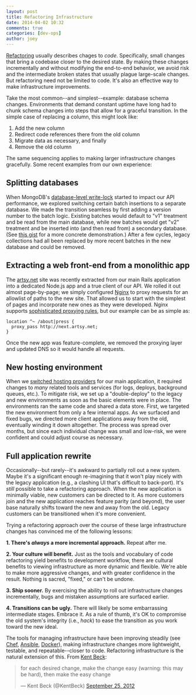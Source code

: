 ```yaml
---
layout: post
title: Refactoring Infrastructure
date: 2014-04-02 10:32
comments: true
categories: [dev-ops]
author: joey
---
```


[Refactoring](http://martinfowler.com/books/refactoring.html) usually describes chages to _code_. Specifically, small changes that bring a codebase closer to the desired state. By making these changes incrementally and without modifying the end-to-end behavior, we avoid risk and the intermediate broken states that usually plague large-scale changes. But refactoring need not be limited to code. It's also an effective way to make infrastructure improvements.

Take the most common--and simplest--example: database schema changes. Environments that demand constant uptime have long had to chunk schema changes into steps that allow for a graceful transition. In the simple case of replacing a column, this might look like:

1. Add the new column
2. Redirect code references there from the old column
3. Migrate data as necessary, and finally
4. Remove the old column

The same sequencing applies to making larger infrastructure changes gracefully. Some recent examples from our own experience:

<!-- more -->

Splitting databases
---

When MongoDB's [database-level write-lock](http://docs.mongodb.org/manual/faq/concurrency/) started to impact our API performance, we explored switching certain batch insertions to a separate database. We made the transition seamless by first adding a version number to the batch logic. Existing batches would default to "v1" treatment and be read from the main database, while new batches would get "v2" treatment and be inserted into (and then read from) a secondary database. (See [this gist](https://gist.github.com/joeyAghion/9955727) for a more concrete demonstration.) After a few cycles, legacy collections had all been replaced by more recent batches in the new database and could be removed.

Extracting a web front-end from a monolithic app
---

The [artsy.net](https://artsy.net) site was recently extracted from our main Rails application into a dedicated Node.js app and a true client of our API. We rolled it out almost page-by-page; we simply configured [Nginx](http://wiki.nginx.org/Main) to proxy requests for an allowlist of paths to the new site. That allowed us to start with the simplest of pages and incorporate new ones as they were developed. Nginx supports [sophisticated proxying rules](http://nginx.org/en/docs/http/ngx_http_proxy_module.html#proxy_pass), but our example can be as simple as:

```
location ^~ /about|press {
  proxy_pass http://next.artsy.net;
}
```

Once the new app was feature-complete, we removed the proxying layer and updated DNS so it would handle all requests.

New hosting environment
---

When we [switched hosting providers](http://artsy.github.io/blog/2013/08/27/introduction-to-aws-opsworks/) for our main application, it required changes to _many_ related tools and services (for logs, deploys, background queues, etc.). To mitigate risk, we set up a "double-deploy" to the legacy and new environments as soon as the basic elements were in place. The environments ran the same code and shared a data store. First, we targeted the new environment from only a few internal apps. As we surfaced and fixed bugs, we directed more client applications away from the old, eventually winding it down altogether. The process was spread over months, but since each individual change was small and low-risk, we were confident and could adjust course as necessary.

Full application rewrite
---

Occasionally--but rarely--it's awkward to partially roll out a new system. Maybe it's a significant enough re-imagining that it won't play nicely with the legacy application (e.g., a clashing UI that's difficult to back-port). It's _still_ possible to take a refactoring approach. When the new application is minimally viable, new customers can be directed to it. As more customers join and the new application reaches feature parity (and beyond), the user base naturally shifts toward the new and away from the old. Legacy customers can be transitioned when it's more convenient.

Trying a refactoring approach over the course of these large infrastructure changes has convinced me of the following lessons:

**1. There's _always_ a more incremental approach.** Repeat after me.

**2. Your culture will benefit.** Just as the tools and vocabulary of code refactoring yield benefits to development workflow, there are cultural benefits to viewing infrastructure as more dynamic and flexible. We're able to make more aggressive changes, and with greater confidence in the result. Nothing is sacred, "fixed," or can't be undone.

**3. Ship sooner.** By exercising the ability to roll out infrastructure changes incrementally, bugs and mistaken assumptions are surfaced earlier.

**4. Transitions can be ugly.** There will likely be some embarrassing intermediate stages. Embrace it. As a rule of thumb, it's OK to compromise the old system's integrity (i.e., _hack_) to ease the transition as you work toward the new ideal.

The tools for managing infrastructure have been improving steadily (see [Chef](http://www.getchef.com/chef/), [Ansible](http://www.ansible.com/home), [Docker](https://www.docker.io/)), making infrastructure changes more lightweight, testable, and repeatable--closer to code. Refactoring infrastructure is the natural extension of this. From [Kent Beck](https://twitter.com/KentBeck):

<blockquote class="twitter-tweet" lang="en"><p>for each desired change, make the change easy (warning: this may be hard), then make the easy change</p>&mdash; Kent Beck (@KentBeck) <a href="https://twitter.com/KentBeck/statuses/250733358307500032">September 25, 2012</a></blockquote>
<script async src="//platform.twitter.com/widgets.js" charset="utf-8"></script>
